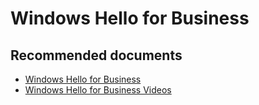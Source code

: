 <properties
    pageTitle="Windows Hello for Business"
    description="Windows Hello for Business"
    service="microsoft.aad"
    resource="Microsoft_AAD_IAM"
    authors="curtand"
    displayOrder="1770"
    supportTopicIds="32596873"
    selfHelpType="generic"
    resourceTags=""
    productPesIds="16579"
    cloudEnvironments="public"
 />

# Windows Hello for Business

## **Recommended documents**

* [Windows Hello for Business](https://docs.microsoft.com/windows/security/identity-protection/hello-for-business/hello-identity-verification)
* [Windows Hello for Business Videos](https://docs.microsoft.com/windows/security/identity-protection/hello-for-business/hello-videos)

